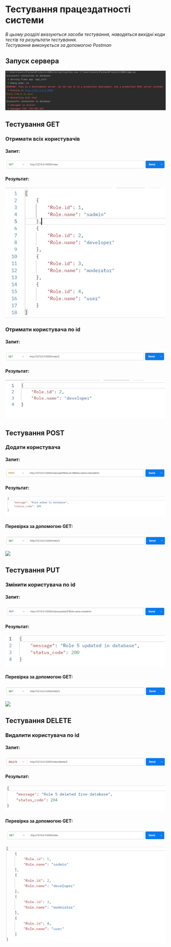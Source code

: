 # Тестування працездатності системи

*В цьому розділі вказуються засоби тестування, наводяться вихідні коди тестів та результати тестування.*  
*Тестування виконується за допомогою Postman*

## Запуск сервера

![](./photos/server_start.png)

## Тестування GET

### Отримати всіх користувачів

#### Запит:
![](./photos/get_all_roles.png)

#### Результат:
![](./photos/get_all_roles_result.png)

### Отримати користувача по id

#### Запит:
![](./photos/get_role_id.png)

#### Результат:
![](./photos/get_role_id_result.png)

## Тестування POST

### Додати користувача

#### Запит:
![](./photos/add_role.png)

#### Результат:
![](./photos/add_role_result.png)

#### Перевірка за допомогою GET:
![](./photos/get_role_id5.png)

![](./photos/get_role_id5_result.png)

## Тестування PUT

### Змінити користувача по id

#### Запит:
![](./photos/update_role.png)

#### Результат:
![](./photos/update_role_result.png)

#### Перевірка за допомогою GET:
![](./photos/get_role_id5.png)

![](./photos/get_role_id5_result.png)

## Тестування DELETE

### Видалити користувача по id

#### Запит:
![](./photos/delete_role.png)

#### Результат:
![](./photos/delete_role_result.png)

#### Перевірка за допомогою GET:
![](./photos/get_all_roles_after_delete.png)

![](./photos/get_all_roles_after_delete_result.png)